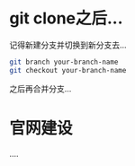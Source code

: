 # git clone之后... 
 
记得新建分支并切换到新分支去...

``` bash
git branch your-branch-name
git checkout your-branch-name 
```
  
之后再合并分支...

# 官网建设

....
